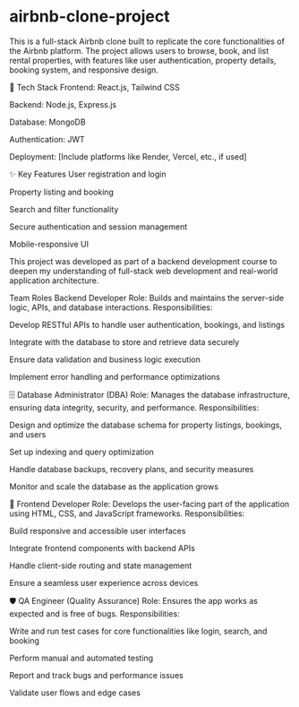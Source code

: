 # airbnb-clone-project
This is a full-stack Airbnb clone built to replicate the core functionalities of the Airbnb platform. The project allows users to browse, book, and list rental properties, with features like user authentication, property details, booking system, and responsive design.

🔧 Tech Stack
Frontend: React.js, Tailwind CSS

Backend: Node.js, Express.js

Database: MongoDB

Authentication: JWT

Deployment: [Include platforms like Render, Vercel, etc., if used]

✨ Key Features
User registration and login

Property listing and booking

Search and filter functionality

Secure authentication and session management

Mobile-responsive UI

This project was developed as part of a backend development course to deepen my understanding of full-stack web development and real-world application architecture.

Team Roles
Backend Developer
Role: Builds and maintains the server-side logic, APIs, and database interactions.
Responsibilities:

Develop RESTful APIs to handle user authentication, bookings, and listings

Integrate with the database to store and retrieve data securely

Ensure data validation and business logic execution

Implement error handling and performance optimizations

🗄️ Database Administrator (DBA)
Role: Manages the database infrastructure, ensuring data integrity, security, and performance.
Responsibilities:

Design and optimize the database schema for property listings, bookings, and users

Set up indexing and query optimization

Handle database backups, recovery plans, and security measures

Monitor and scale the database as the application grows

🎨 Frontend Developer
Role: Develops the user-facing part of the application using HTML, CSS, and JavaScript frameworks.
Responsibilities:

Build responsive and accessible user interfaces

Integrate frontend components with backend APIs

Handle client-side routing and state management

Ensure a seamless user experience across devices

🛡️ QA Engineer (Quality Assurance)
Role: Ensures the app works as expected and is free of bugs.
Responsibilities:

Write and run test cases for core functionalities like login, search, and booking

Perform manual and automated testing

Report and track bugs and performance issues

Validate user flows and edge cases

